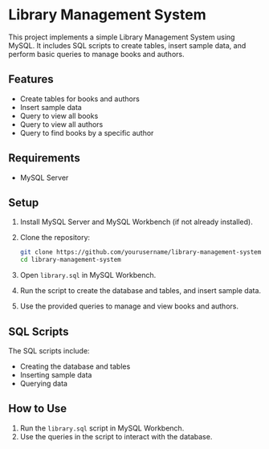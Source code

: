 # Library Management System

This project implements a simple Library Management System using MySQL. It includes SQL scripts to create tables, insert sample data, and perform basic queries to manage books and authors.

## Features

- Create tables for books and authors
- Insert sample data
- Query to view all books
- Query to view all authors
- Query to find books by a specific author

## Requirements

- MySQL Server

## Setup

1. Install MySQL Server and MySQL Workbench (if not already installed).
2. Clone the repository:
    ```sh
    git clone https://github.com/yourusername/library-management-system.git
    cd library-management-system
    ```

3. Open `library.sql` in MySQL Workbench.
4. Run the script to create the database and tables, and insert sample data.
5. Use the provided queries to manage and view books and authors.

## SQL Scripts

The SQL scripts include:
- Creating the database and tables
- Inserting sample data
- Querying data

## How to Use

1. Run the `library.sql` script in MySQL Workbench.
2. Use the queries in the script to interact with the database.
